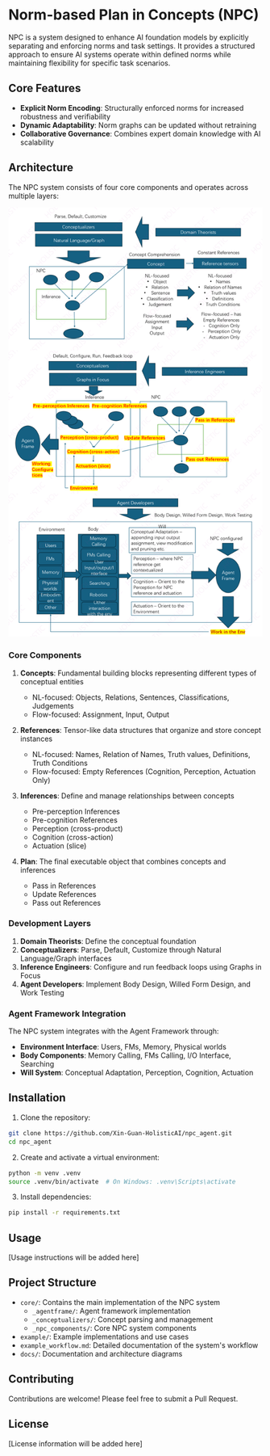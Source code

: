 # Norm-based Plan in Concepts (NPC)

NPC is a system designed to enhance AI foundation models by explicitly separating and enforcing norms and task settings. It provides a structured approach to ensure AI systems operate within defined norms while maintaining flexibility for specific task scenarios.

## Core Features

- **Explicit Norm Encoding**: Structurally enforced norms for increased robustness and verifiability
- **Dynamic Adaptability**: Norm graphs can be updated without retraining
- **Collaborative Governance**: Combines expert domain knowledge with AI scalability

## Architecture

The NPC system consists of four core components and operates across multiple layers:

![NPC Architecture](docs/images/npc_agent_architecture.png)

### Core Components

1. **Concepts**: Fundamental building blocks representing different types of conceptual entities
   - NL-focused: Objects, Relations, Sentences, Classifications, Judgements
   - Flow-focused: Assignment, Input, Output

2. **References**: Tensor-like data structures that organize and store concept instances
   - NL-focused: Names, Relation of Names, Truth values, Definitions, Truth Conditions
   - Flow-focused: Empty References (Cognition, Perception, Actuation Only)

3. **Inferences**: Define and manage relationships between concepts
   - Pre-perception Inferences
   - Pre-cognition References
   - Perception (cross-product)
   - Cognition (cross-action)
   - Actuation (slice)

4. **Plan**: The final executable object that combines concepts and inferences
   - Pass in References
   - Update References
   - Pass out References

### Development Layers

1. **Domain Theorists**: Define the conceptual foundation
2. **Conceptualizers**: Parse, Default, Customize through Natural Language/Graph interfaces
3. **Inference Engineers**: Configure and run feedback loops using Graphs in Focus
4. **Agent Developers**: Implement Body Design, Willed Form Design, and Work Testing

### Agent Framework Integration

The NPC system integrates with the Agent Framework through:
- **Environment Interface**: Users, FMs, Memory, Physical worlds
- **Body Components**: Memory Calling, FMs Calling, I/O Interface, Searching
- **Will System**: Conceptual Adaptation, Perception, Cognition, Actuation

## Installation

1. Clone the repository:
```bash
git clone https://github.com/Xin-Guan-HolisticAI/npc_agent.git
cd npc_agent
```

2. Create and activate a virtual environment:
```bash
python -m venv .venv
source .venv/bin/activate  # On Windows: .venv\Scripts\activate
```

3. Install dependencies:
```bash
pip install -r requirements.txt
```

## Usage

[Usage instructions will be added here]

## Project Structure

- `core/`: Contains the main implementation of the NPC system
  - `_agentframe/`: Agent framework implementation
  - `_conceptualizers/`: Concept parsing and management
  - `_npc_components/`: Core NPC system components
- `example/`: Example implementations and use cases
- `example_workflow.md`: Detailed documentation of the system's workflow
- `docs/`: Documentation and architecture diagrams

## Contributing

Contributions are welcome! Please feel free to submit a Pull Request.

## License

[License information will be added here] 